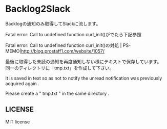 # Backlog2Slack
Backlogの通知のみ取得してSlackに流します。

Fatal error: Call to undefined function curl_init()がでたら下記参照

Fatal error: Call to undefined function curl_init()の対処 | PS-MEMO|http://blog.prostaff1.com/website/1057/

最後に取得した未読の通知を再度通知しない様にテキストで保存しています。
同一のディレクトリに「tmp.txt」を作成して下さい。

It is saved in text so as not to notify the unread notification was previously acquired again .

Please create a " tmp.txt " in the same directory .
 
LICENSE
-------
MIT license
